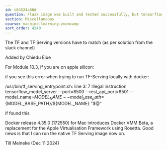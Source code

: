 ```yaml
---
id: c04524a66d
question: Flask image was built and tested successfully, but tensorflow serving image was built and unable to test successfully. What could be the problem?
section: Miscellaneous
course: machine-learning-zoomcamp
sort_order: 4240
---
```


The TF and TF Serving versions have to match (as per solution from the slack channel)

Added by Chiedu Elue

For Module 10.3, if you are on apple silicon:

if you see this error when trying to run TF-Serving locally with docker:

/usr/bin/tf_serving_entrypoint.sh: line 3:     7 Illegal instruction     tensorflow_model_server --port=8500 --rest_api_port=8501 --model_name=${MODEL_NAME} --model_base_path=${MODEL_BASE_PATH}/${MODEL_NAME} "$@"

if found this

Docker release 4.35.0 (172550) for Mac introduces Docker VMM Beta, a replacement for the Apple Virtualisation Framework using Rosetta. Good news is that I can run the native TF Serving image now on.

Till Meineke (Dec 11 2024)

